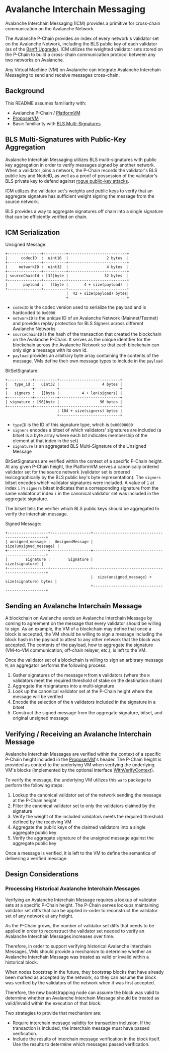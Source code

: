 # Avalanche Interchain Messaging

Avalanche Interchain Messaging (ICM) provides a primitive for cross-chain communication on the Avalanche Network.

The Avalanche P-Chain provides an index of every network's validator set on the Avalanche Network, including the BLS public key of each validator (as of the [Banff Upgrade](https://github.com/ava-labs/avalanchego/releases/v1.9.0)). ICM utilizes the weighted validator sets stored on the P-Chain to build a cross-chain communication protocol between any two networks on Avalanche.

Any Virtual Machine (VM) on Avalanche can integrate Avalanche Interchain Messaging to send and receive messages cross-chain.

## Background

This README assumes familiarity with:

- Avalanche P-Chain / [PlatformVM](../)
- [ProposerVM](../../proposervm/README.md)
- Basic familiarity with [BLS Multi-Signatures](https://crypto.stanford.edu/~dabo/pubs/papers/BLSmultisig.html)

## BLS Multi-Signatures with Public-Key Aggregation

Avalanche Interchain Messaging utilizes BLS multi-signatures with public key aggregation in order to verify messages signed by another network. When a validator joins a network, the P-Chain records the validator's BLS public key and NodeID, as well as a proof of possession of the validator's BLS private key to defend against [rogue public-key attacks](https://crypto.stanford.edu/~dabo/pubs/papers/BLSmultisig.html#mjx-eqn-eqaggsame).

ICM utilizes the validator set's weights and public keys to verify that an aggregate signature has sufficient weight signing the message from the source network.

BLS provides a way to aggregate signatures off chain into a single signature that can be efficiently verified on chain.

## ICM Serialization

Unsigned Message:

```
+---------------+----------+--------------------------+
|      codecID  :  uint16  |                 2 bytes  |
+---------------+----------+--------------------------+
|     networkID :  uint32  |                 4 bytes  |
+---------------+----------+--------------------------+
| sourceChainId : [32]byte |                32 bytes  |
+---------------+----------+--------------------------+
|       payload :   []byte |       4 + size(payload)  |
+---------------+----------+--------------------------+
                           |  42 + size(payload) bytes|
                           +--------------------------+
```

- `codecID` is the codec version used to serialize the payload and is hardcoded to `0x0000`
- `networkID` is the unique ID of an Avalanche Network (Mainnet/Testnet) and provides replay protection for BLS Signers across different Avalanche Networks
- `sourceChainID` is the hash of the transaction that created the blockchain on the Avalanche P-Chain. It serves as the unique identifier for the blockchain across the Avalanche Network so that each blockchain can only sign a message with its own id.
- `payload` provides an arbitrary byte array containing the contents of the message. VMs define their own message types to include in the `payload`

BitSetSignature:

```
+-----------+----------+---------------------------+
|   type_id :   uint32 |                   4 bytes |
+-----------+----------+---------------------------+
|   signers :   []byte |          4 + len(signers) |
+-----------+----------+---------------------------+
| signature : [96]byte |                  96 bytes |
+-----------+----------+---------------------------+
                       | 104 + size(signers) bytes |
                       +---------------------------+
```

- `typeID` is the ID of this signature type, which is `0x00000000`
- `signers` encodes a bitset of which validators' signatures are included (a bitset is a byte array where each bit indicates membership of the element at that index in the set)
- `signature` is an aggregated BLS Multi-Signature of the Unsigned Message

BitSetSignatures are verified within the context of a specific P-Chain height. At any given P-Chain height, the PlatformVM serves a canonically ordered validator set for the source network (validator set is ordered lexicographically by the BLS public key's byte representation). The `signers` bitset encodes which validator signatures were included. A value of `1` at index `i` in `signers` bitset indicates that a corresponding signature from the same validator at index `i` in the canonical validator set was included in the aggregate signature.

The bitset tells the verifier which BLS public keys should be aggregated to verify the interchain message.

Signed Message:

```
+------------------+------------------+-------------------------------------------------+
| unsigned_message :  UnsignedMessage |                          size(unsigned_message) |
+------------------+------------------+-------------------------------------------------+
|        signature :        Signature |                                 size(signature) |
+------------------+------------------+-------------------------------------------------+
                                      |  size(unsigned_message) + size(signature) bytes |
                                      +-------------------------------------------------+
```

## Sending an Avalanche Interchain Message

A blockchain on Avalanche sends an Avalanche Interchain Message by coming to agreement on the message that every validator should be willing to sign. As an example, the VM of a blockchain may define that once a block is accepted, the VM should be willing to sign a message including the block hash in the payload to attest to any other network that the block was accepted. The contents of the payload, how to aggregate the signature (VM-to-VM communication, off-chain relayer, etc.), is left to the VM.

Once the validator set of a blockchain is willing to sign an arbitrary message `M`, an aggregator performs the following process:

1. Gather signatures of the message `M` from `N` validators (where the `N` validators meet the required threshold of stake on the destination chain)
2. Aggregate the `N` signatures into a multi-signature
3. Look up the canonical validator set at the P-Chain height where the message will be verified
4. Encode the selection of the `N` validators included in the signature in a bitset
5. Construct the signed message from the aggregate signature, bitset, and original unsigned message

## Verifying / Receiving an Avalanche Interchain Message

Avalanche Interchain Messages are verified within the context of a specific P-Chain height included in the [ProposerVM](../../proposervm/README.md)'s header. The P-Chain height is provided as context to the underlying VM when verifying the underlying VM's blocks (implemented by the optional interface [WithVerifyContext](../../../snow/engine/snowman/block/block_context_vm.go)).

To verify the message, the underlying VM utilizes this `warp` package to perform the following steps:

1. Lookup the canonical validator set of the network sending the message at the P-Chain height
2. Filter the canonical validator set to only the validators claimed by the signature
3. Verify the weight of the included validators meets the required threshold defined by the receiving VM
4. Aggregate the public keys of the claimed validators into a single aggregate public key
5. Verify the aggregate signature of the unsigned message against the aggregate public key

Once a message is verified, it is left to the VM to define the semantics of delivering a verified message.

## Design Considerations

### Processing Historical Avalanche Interchain Messages

Verifying an Avalanche Interchain Message requires a lookup of validator sets at a specific P-Chain height. The P-Chain serves lookups maintaining validator set diffs that can be applied in-order to reconstruct the validator set of any network at any height.

As the P-Chain grows, the number of validator set diffs that needs to be applied in order to reconstruct the validator set needed to verify an Avalanche Interchain Messages increases over time.

Therefore, in order to support verifying historical Avalanche Interchain Messages, VMs should provide a mechanism to determine whether an Avalanche Interchain Message was treated as valid or invalid within a historical block.

When nodes bootstrap in the future, they bootstrap blocks that have already been marked as accepted by the network, so they can assume the block was verified by the validators of the network when it was first accepted.

Therefore, the new bootstrapping node can assume the block was valid to determine whether an Avalanche Interchain Message should be treated as valid/invalid within the execution of that block.

Two strategies to provide that mechanism are:

- Require interchain message validity for transaction inclusion. If the transaction is included, the interchain message must have passed verification.
- Include the results of interchain message verification in the block itself. Use the results to determine which messages passed verification.
